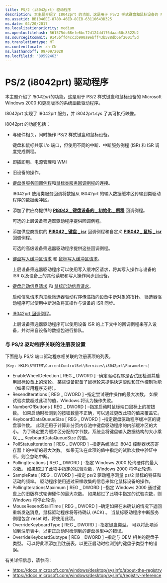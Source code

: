 ```yaml
---
title: PS/2 (i8042prt) 驱动程序
description: 本主题介绍了 I8042prt 的功能，这是用于 PS/2 样式键盘和鼠标设备的 Microsoft Windows 2000 和更高版本的系统函数驱动程序。
ms.assetid: BB1046EE-8780-46ED-8CEB-63110643D325
ms.date: 04/20/2017
ms.localizationpriority: medium
ms.openlocfilehash: 561575dc68efe6bc72d124dd176daaa60c8522b2
ms.sourcegitcommit: 9145bffd4cc3b990a9ebff43b588db6ef2001f5d
ms.translationtype: MT
ms.contentlocale: zh-CN
ms.lasthandoff: 09/09/2020
ms.locfileid: "89592463"
---
```

# <a name="ps2-i8042prt-driver"></a>PS/2 (i8042prt) 驱动程序


本主题介绍了 *I8042prt*的功能，这是用于 PS/2 样式键盘和鼠标设备的 Microsoft Windows 2000 和更高版本的系统函数驱动程序。

I8042prt 实现了 I8042prt 服务，并 i8042prt.sys 了其可执行映像。

I8042prt 的功能包括：

-   与硬件相关，同时操作 PS/2 样式键盘和鼠标设备。

    键盘和鼠标共享 i/o 端口，但使用不同的中断、中断服务例程 (ISR) 和 ISR 调度完成例程。

-   即插即用、电源管理和 WMI

-   旧设备的操作。

-   [键盘类服务回调例程](/windows-hardware/drivers/ddi/kbdmou/nc-kbdmou-pservice_callback_routine)和[鼠标类服务回调例程](/previous-versions/ff542363(v=vs.85))的连接。

    I8042prt 使用类服务回调将数据从 I8042prt 的输入数据缓冲区传输到类驱动程序的数据缓冲区。

-   添加了供应商提供的 [**PI8042 \_ 键盘设备的 \_ 初始化 \_ 例程**](/windows-hardware/drivers/ddi/ntdd8042/nc-ntdd8042-pi8042_keyboard_initialization_routine) 回调例程。

    可选的上层设备筛选器驱动程序提供回调例程。

-   添加供应商提供的 [**PI8042 \_ 键盘 \_ isr**](/windows-hardware/drivers/ddi/ntdd8042/nc-ntdd8042-pi8042_keyboard_isr) 回调例程和自定义 [**PI8042 \_ 鼠标 \_ isr**](/windows-hardware/drivers/ddi/ntdd8042/nc-ntdd8042-pi8042_mouse_isr) 回调例程。

    可选的高级设备筛选器驱动程序提供这些回调例程。

-   [键盘写入缓冲区请求](/windows-hardware/drivers/ddi/ntdd8042/ni-ntdd8042-ioctl_internal_i8042_keyboard_write_buffer) 和 [鼠标写入缓冲区请求](/windows-hardware/drivers/ddi/ntdd8042/ni-ntdd8042-ioctl_internal_i8042_mouse_write_buffer)。

    上层设备筛选器驱动程序可以使用写入缓冲区请求，将其写入操作与设备的 ISR 以及设备上的其他读取和写入操作同步到设备。

-   [键盘启动信息请求](/windows-hardware/drivers/ddi/ntdd8042/ni-ntdd8042-ioctl_internal_i8042_keyboard_start_information) 和 [鼠标启动信息请求](/windows-hardware/drivers/ddi/ntdd8042/ni-ntdd8042-ioctl_internal_i8042_mouse_start_information)。

    启动信息请求向顶级筛选器驱动程序传递指向设备中断对象的指针。 筛选器驱动程序可以使用中断对象将其操作与设备的 ISR 同步。

-   [I8042prt 回调例程](/windows-hardware/drivers/ddi/index)。

    上层设备筛选器驱动程序可以使用设备 ISR 的上下文中的回调例程来写入设备，并对来自设备的数据包进行排队。

### <a name="registry-settings-associated-with-the-ps2-driver"></a>与 PS/2 驱动程序关联的注册表设置

下面是与 PS/2 端口驱动程序相关联的注册表项的列表。

``` syntax
[Key: HKLM\SYSTEM\CurrentControlSet\Services\i8042prt\Parameters]
```

-   EnableWheelDetection \[ REG \_ DWORD \] –确定驱动程序是否试图检测并启用鼠标设备上的滚轮。 某些设备配备了鼠标轮来提供快速滚动和其他控制功能（如果应用程序支持）。
-   ResendIterations \[ REG \_ DWORD \] –指定尝试硬件操作的最大次数。 如果试验次数超过此项的值，Windows 将认为操作失败。
-   NumberOfButtons \[ REG \_ DWORD \] –指定启动时鼠标端口鼠标上的按钮数。 如果启动时检测到的按钮数量不正确，可以通过更改此项的值来覆盖它。
-   KeyboardDataQueueSize \[ REG \_ DWORD \] –指定键盘驱动程序缓冲区的键盘事件数。 此项还用于计算非分页内存池中键盘驱动程序的内部缓冲区的大小。 为了确定要为缓冲区分配的字节数，系统会将键盘输入数据结构的大小乘以 \_ \_ KeyboardDataQueueSize 的值。
-   PollStatusIterations \[ REG \_ DWORD \] –指定系统验证 i8042 控制器状态寄存器上的中断的最大次数。 如果无法在此项的值中指定的试验次数中验证中断，则会忽略中断。
-   PollingIterations \[ REG \_ DWORD \] -指定 Windows 2000 轮询硬件的最大次数。 如果超过了此项中指定的试验次数，Windows 2000 将停止轮询。
-   SampleRate \[ REG \_ DWORD \] –指定 ps/2 驱动程序测量 ps/2 鼠标的特征和活动的频率。 驱动程序使用通过采样收集的信息来优化鼠标设备的操作。
-   PollingIterationsMaximum \[ REG \_ DWORD \] –指定 Windows 2000 通过键盘上的旧版样式轮询硬件的最大次数。 如果超过了此项中指定的试验次数，则 Windows 将停止轮询。
-   MouseResendStallTime \[ REG \_ DWORD \] –确定如果在未确认的情况下返回重新发送消息，鼠标驱动程序将等待确认 (ACK) 。 当鼠标驱动程序中断服务例程包含 reset 时，将使用此项。
-   OverrideKeyboardType \[ REG \_ DWORD \] –指定键盘类型。 可以将此项添加到注册表中，以更正启动时检测到的键盘类型中的错误。
-   OverrideKeyboardSubtype \[ REG \_ DWORD \] –指定与 OEM 相关的键盘子类型。 可以将此项添加到注册表，以更正启动时检测到的键盘子类型中的错误。

有关详细信息，请参阅：

* https://docs.microsoft.com/windows/desktop/sysinfo/about-the-registry
* https://docs.microsoft.com/windows/desktop/sysinfo/registry-reference